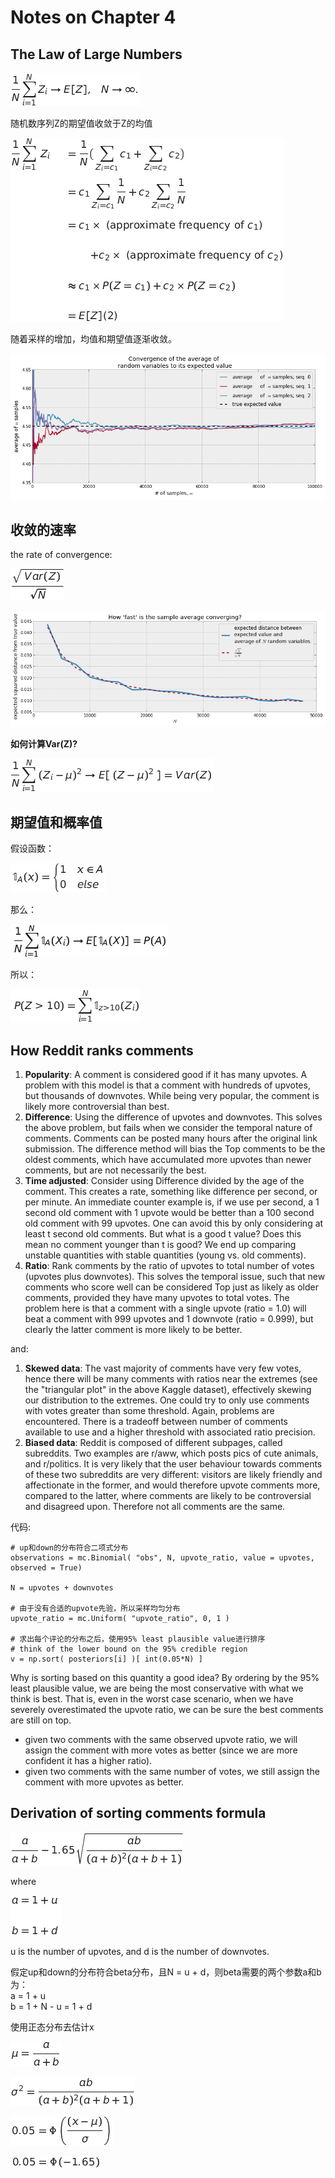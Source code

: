 Notes on Chapter 4  
========================================

## The Law of Large Numbers

![](images/Tex2Img_1374975616.png)  

随机数序列Z的期望值收敛于Z的均值

![](images/Tex2Img_1374976907.png)  

随着采样的增加，均值和期望值逐渐收敛。

![](images/convergence2.png)  

## 收敛的速率

the rate of convergence: 

![](images/Tex2Img_1374977106.png)  

![](images/conv_rate.png)  


**如何计算Var(Z)?**

![](images/Tex2Img_1374977278.png)  

## 期望值和概率值  
假设函数： 

![](images/Tex2Img_1374977436.jpg)  

那么： 

![](images/Tex2Img_1374977541.jpg)  

所以： 

![](images/Tex2Img_1374977609.jpg)  

## How Reddit ranks comments  
1.  **Popularity**: A comment is considered good if it has many upvotes. A problem with this model is that a comment with hundreds of upvotes, but thousands of downvotes. While being very popular, the comment is likely more controversial than best.  
2.  **Difference**: Using the difference of upvotes and downvotes. This solves the above problem, but fails when we consider the temporal nature of comments. Comments can be posted many hours after the original link submission. The difference method will bias the Top comments to be the oldest comments, which have accumulated more upvotes than newer comments, but are not necessarily the best.
3.  **Time adjusted**: Consider using Difference divided by the age of the comment. This creates a rate, something like difference per second, or per minute. An immediate counter example is, if we use per second, a 1 second old comment with 1 upvote would be better than a 100 second old comment with 99 upvotes. One can avoid this by only considering at least t second old comments. But what is a good t value? Does this mean no comment younger than t is good? We end up comparing unstable quantities with stable quantities (young vs. old comments).
4.  **Ratio**: Rank comments by the ratio of upvotes to total number of votes (upvotes plus downvotes). This solves the temporal issue, such that new comments who score well can be considered Top just as likely as older comments, provided they have many upvotes to total votes. The problem here is that a comment with a single upvote (ratio = 1.0) will beat a comment with 999 upvotes and 1 downvote (ratio = 0.999), but clearly the latter comment is more likely to be better.  

and:  
1.  **Skewed data**: The vast majority of comments have very few votes, hence there will be many comments with ratios near the extremes (see the "triangular plot" in the above Kaggle dataset), effectively skewing our distribution to the extremes. One could try to only use comments with votes greater than some threshold. Again, problems are encountered. There is a tradeoff between number of comments available to use and a higher threshold with associated ratio precision.  
2.  **Biased data**: Reddit is composed of different subpages, called subreddits. Two examples are r/aww, which posts pics of cute animals, and r/politics. It is very likely that the user behaviour towards comments of these two subreddits are very different: visitors are likely friendly and affectionate in the former, and would therefore upvote comments more, compared to the latter, where comments are likely to be controversial and disagreed upon. Therefore not all comments are the same.
  
代码:  

    # up和down的分布符合二项式分布
    observations = mc.Binomial( "obs", N, upvote_ratio, value = upvotes, observed = True) 
     
    N = upvotes + downvotes
     
    # 由于没有合适的upvote先验，所以采样均匀分布
    upvote_ratio = mc.Uniform( "upvote_ratio", 0, 1 ) 

    # 求出每个评论的分布之后，使用95% least plausible value进行排序
    # think of the lower bound on the 95% credible region
    v = np.sort( posteriors[i] )[ int(0.05*N) ]
 

Why is sorting based on this quantity a good idea? By ordering by the 95% least plausible value, we are being the most conservative with what we think is best. That is, even in the worst case scenario, when we have severely overestimated the upvote ratio, we can be sure the best comments are still on top.

- given two comments with the same observed upvote ratio, we will assign the comment with more votes as better (since we are more confident it has a higher ratio).
- given two comments with the same number of votes, we still assign the comment with more upvotes as better.

## Derivation of sorting comments formula  

![](images/Tex2Img_1374977898.png)  

where  

![](images/Tex2Img_1374978045.png)  

u is the number of upvotes, and d is the number of downvotes.  

假定up和down的分布符合beta分布，且N = u + d，则beta需要的两个参数a和b为：  
a = 1 + u  
b = 1 + N - u = 1 + d  

使用正态分布去估计x  

![](images/Tex2Img_1374979931.png)  

![](images/Tex2Img_1374980061.png)  

![](images/Tex2Img_1374980114.png)  

![](images/Tex2Img_1374980168.png)  
